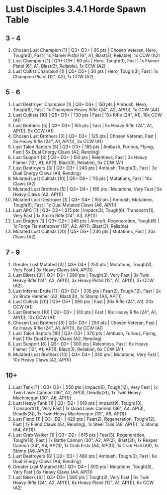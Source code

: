 # Lust Disciples 3.4.1 Horde Spawn Table

## 3 - 4

1. Chosen Lust Champion [1] | Q3+ D3+ | 65 pts | Chosen Veteran, Hero, Tough(3), Fast | 1x Flamer Pistol (6", A1, Blast(3), Reliable), 1x CCW (A2)
1. Lust Champion [1] | Q3+ D3+ | 60 pts | Hero, Tough(3), Fast | 1x Flamer Pistol (6", A1, Blast(3), Reliable), 1x CCW (A2)
1. Lust Cultist Champion [1] | Q5+ D5+ | 30 pts | Hero, Tough(3), Fast | 1x Champion Pistol (12", A2), 1x CCW (A2)

## 5 - 6

1. Lust Destroyer Champion [1] | Q3+ D3+ | 150 pts | Ambush, Hero, Tough(6), Fast | 1x Champion Heavy Rifle (24", A2, AP(1)), 1x CCW (A4)
1. Lust Cultists [10] | Q5+ D5+ | 130 pts | Fast | 10x Rifle (24", A1), 10x CCW (A1)
1. Lust Brothers [5] | Q3+ D3+ | 155 pts | Fast | 5x Heavy Rifle (24", A1, AP(1)), 5x CCW (A1)
1. Chosen Lust Brothers [3] | Q3+ D3+ | 125 pts | Chosen Veteran, Fast | 3x Heavy Rifle (24", A1, AP(1)), 3x CCW (A1)
1. Lust Talon Raptors [5] | Q3+ D3+ | 185 pts | Ambush, Furious, Flying, Fast | 5x Dual Energy Claws (A2, Rending)
1. Lust Support [3] | Q3+ D3+ | 150 pts | Relentless, Fast | 3x Heavy Flamer (12", A1, AP(1), Blast(3), Reliable), 3x CCW (A1)
1. Lust Destroyers [3] | Q3+ D3+ | 240 pts | Ambush, Tough(3), Fast | 3x Dual Energy Claws (A4, Rending)
1. Mutated Lust Cultists [10] | Q5+ D6+ | 115 pts | Mutations, Fast | 10x Claws (A2)
1. Mutated Lust Brothers [5] | Q3+ D4+ | 165 pts | Mutations, Very Fast | 5x Heavy Claws (A2, AP(1))
1. Mutated Lust Destroyer [1] | Q3+ D4+ | 150 pts | Ambush, Mutations, Tough(6), Fast | 1x Dual Mutated Claws (A6, AP(1))
1. Lust APC [1] | Q3+ D2+ | 215 pts | Impact(3), Tough(6), Transport(11), Very Fast | 1x Storm Rifle (24", A3, AP(1))
1. Lust Dragon [1] | Q3+ D2+ | 245 pts | Aircraft, Regeneration, Tough(6) | 1x Forge Flamethrower (18", A2, AP(1), Blast(3), Reliable)
1. Mutated Lust Cultists [20] | Q5+ D6+ | 230 pts | Mutations, Fast | 20x Claws (A2)

## 7 - 9

1. Greater Lust Mutated [3] | Q3+ D4+ | 250 pts | Mutations, Tough(3), Very Fast | 3x Heavy Claws (A4, AP(1))
1. Lust Bikers [3] | Q3+ D3+ | 290 pts | Tough(3), Very Fast | 3x Twin Heavy Rifle (24", A2, AP(1)), 3x Heavy Pistol (12", A1, AP(1)), 3x CCW (A2)
1. Lust Infernal Brute [1] | Q3+ D2+ | 335 pts | Fear(2), Tough(12), Fast | 2x 2x Brute Hammer (A2, Blast(3)), 1x Stomp (A4, AP(1))
1. Lust Cultists [20] | Q5+ D5+ | 260 pts | Fast | 20x Rifle (24", A1), 20x CCW (A1)
1. Lust Brothers [10] | Q3+ D3+ | 310 pts | Fast | 10x Heavy Rifle (24", A1, AP(1)), 10x CCW (A1)
1. Chosen Lust Brothers [6] | Q3+ D3+ | 250 pts | Chosen Veteran, Fast | 6x Heavy Rifle (24", A1, AP(1)), 6x CCW (A1)
1. Lust Talon Raptors [10] | Q3+ D3+ | 370 pts | Ambush, Furious, Flying, Fast | 10x Dual Energy Claws (A2, Rending)
1. Lust Support [6] | Q3+ D3+ | 300 pts | Relentless, Fast | 6x Heavy Flamer (12", A1, AP(1), Blast(3), Reliable), 6x CCW (A1)
1. Mutated Lust Brothers [10] | Q3+ D4+ | 330 pts | Mutations, Very Fast | 10x Heavy Claws (A2, AP(1))

## 10+

1. Lust Tank [1] | Q3+ D2+ | 550 pts | Impact(6), Tough(12), Very Fast | 1x Twin Laser Cannon (36", A2, AP(3), Deadly(3)), 1x Twin Heavy Machinegun (30", A6, AP(1))
1. Lust Heavy Tank [1] | Q3+ D2+ | 910 pts | Impact(9), Tough(18), Transport(11), Very Fast | 1x Quad Laser Cannon (36", A4, AP(3), Deadly(3)), 1x Twin Heavy Machinegun (30", A6, AP(1))
1. Lust Fiend [1] | Q3+ D2+ | 420 pts | Fear(2), Regeneration, Tough(12), Fast | 1x Fiend Claws (A4, Rending), 1x Steel Tails (A8, AP(1)), 1x Stomp (A4, AP(1))
1. Lust Crab Walker [1] | Q3+ D2+ | 815 pts | Fear(3), Regeneration, Tough(18), Fast | 1x Battle Cannon (30", A2, AP(2), Blast(3)), 1x Reaper Cannon (24", A4, AP(1)), 1x Crab Fists (A4, AP(3)), 1x Crab Flail (A8), 1x Stomp (A6, AP(2))
1. Lust Destroyers [6] | Q3+ D3+ | 480 pts | Ambush, Tough(3), Fast | 6x Dual Energy Claws (A4, Rending)
1. Greater Lust Mutated [6] | Q3+ D4+ | 500 pts | Mutations, Tough(3), Very Fast | 6x Heavy Claws (A4, AP(1))
1. Lust Bikers [6] | Q3+ D3+ | 580 pts | Tough(3), Very Fast | 6x Twin Heavy Rifle (24", A2, AP(1)), 6x Heavy Pistol (12", A1, AP(1)), 6x CCW (A2)